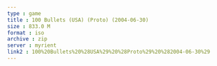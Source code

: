 ```yaml
---
type : game
title : 100 Bullets (USA) (Proto) (2004-06-30)
size : 833.0 M
format : iso
archive : zip
server : myrient
link2 : 100%20Bullets%20%28USA%29%20%28Proto%29%20%282004-06-30%29
---
```

